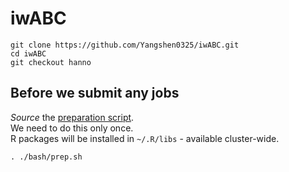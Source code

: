 # iwABC


```
git clone https://github.com/Yangshen0325/iwABC.git
cd iwABC
git checkout hanno
```

## Before we submit any jobs

*Source* the [preparation script](./bash/prep.sh).<br>
We need to do this only once.<br>
R packages will be installed in `~/.R/libs` - available cluster-wide.

```
. ./bash/prep.sh
```
